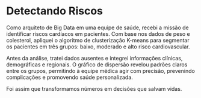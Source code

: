 # Detectando Riscos

Como arquiteto de Big Data em uma equipe de saúde, recebi a missão de identificar riscos cardíacos em pacientes. Com base nos dados de peso e colesterol, apliquei o algoritmo de clusterização K-means para segmentar os pacientes em três grupos: baixo, moderado e alto risco cardiovascular.

Antes da análise, tratei dados ausentes e integrei informações clínicas, demográficas e regionais. O gráfico de dispersão revelou padrões claros entre os grupos, permitindo à equipe médica agir com precisão, prevenindo complicações e promovendo saúde personalizada.

Foi assim que transformamos números em decisões que salvam vidas.
